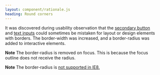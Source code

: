 ```yaml
---
layout: component/rationale.js
heading: Round corners
---
```


It was discovered during usability observation that the [secondary button](/components/buttons/#secondary-buttons) and [text inputs](/components/text-inputs/) could sometimes be mistaken for layout or design elements with borders. The border-width was increased, and a border-radius was added to interactive elements.

**Note** The border-radius is removed on focus. This is because the focus outline does not receive the radius.

**Note** The border-radius is [not supported in IE8.](https://caniuse.com/#feat=border-radius)
